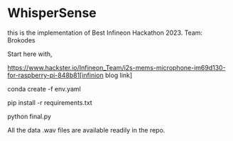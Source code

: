 # WhisperSense

this is the implementation of Best
Infineon Hackathon 2023.
Team: Brokodes

Start here with,

https://www.hackster.io/Infineon_Team/i2s-mems-microphone-im69d130-for-raspberry-pi-848b81[infinion blog link]

conda create -f env.yaml

pip install -r requirements.txt

python final.py

All the data .wav files are available readily in the repo.
